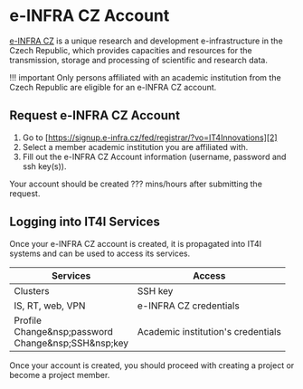 # e-INFRA CZ Account

[e-INFRA CZ][1] is a unique research and development e-infrastructure in the Czech Republic,
which provides capacities and resources for the transmission, storage and processing of scientific and research data.

!!! important
    Only persons affiliated with an academic institution from the Czech Republic are eligible for an e-INFRA CZ account.

## Request e-INFRA CZ Account

1. Go to [https://signup.e-infra.cz/fed/registrar/?vo=IT4Innovations][2]
1. Select a member academic institution you are affiliated with.
1. Fill out the e-INFRA CZ Account information (username, password and ssh key(s)).

Your account should be created ??? mins/hours after submitting the request.

## Logging into IT4I Services

Once your e-INFRA CZ account is created, it is propagated into IT4I systems and can be used to access its services.

| Services | Access  |
| -------- | ------- |
| Clusters | SSH key |
| IS, RT, web, VPN | e-INFRA CZ credentials |
| Profile<br>Change&nsp;password<br>Change&nsp;SSH&nsp;key | Academic institution's credentials |

Once your account is created, you should proceed with creating a project or become a project member.

[1]: https://www.e-infra.cz/en
[2]: https://signup.e-infra.cz/fed/registrar/?vo=IT4Innovations
